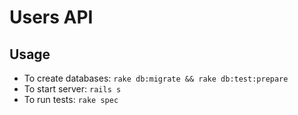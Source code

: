 Users API
=====

## Usage

* To create databases:
  `rake db:migrate && rake db:test:prepare`
* To start server:
  `rails s`
* To run tests:
  `rake spec`
